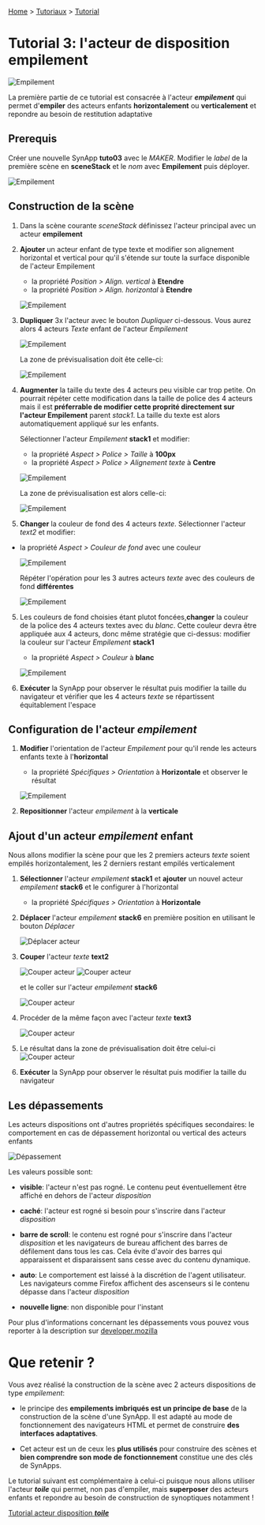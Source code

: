 [Home](../../sitemap.md) > [Tutoriaux](../index.md) > [Tutorial](index.md)

# Tutorial 3: l'acteur de disposition **empilement**

![Empilement](assets/actor_stack.png)

La première partie de ce tutorial est consacrée à l'acteur **_empilement_** qui permet d'**empiler** des acteurs enfants **horizontalement** ou **verticalement** et repondre au besoin de restitution adaptative

## Prerequis

Créer une nouvelle SynApp **tuto03** avec le _MAKER_. Modifier le _label_ de la première scène en **sceneStack** et le _nom_ avec **Empilement** puis déployer.

![Empilement](assets/part1_scene.png)

## Construction de la scène

1. Dans la scène courante _sceneStack_ définissez l'acteur principal avec un acteur **empilement**

2. **Ajouter** un acteur enfant de type texte et modifier son alignement horizontal et vertical pour qu'il s'étende sur toute la surface disponible de l'acteur Empilement

    * la propriété _Position > Align. vertical_ à **Etendre** 
    * la propriété _Position > Align. horizontal_ à **Etendre**

    ![Empilement](assets/part1_align.png)

3. **Dupliquer** 3x l'acteur avec le bouton _Dupliquer_ ci-dessous. Vous aurez alors 4 acteurs _Texte_ enfant de l'acteur _Empilement_

    ![Empilement](assets/part1_cloneText.png)

    La zone de prévisualisation doit ête celle-ci:

    ![Empilement](assets/part1_textsPreview.png)

4. **Augmenter** la taille du texte des 4 acteurs peu visible car trop petite. On pourrait répéter cette modification dans la taille de police des 4 acteurs mais il est **préferrable de modifier cette proprité directement sur l'acteur Empilement** parent _stack1_. La taille du texte est alors automatiquement appliqué sur les enfants.

    Sélectionner l'acteur _Empilement_ **stack1** et modifier:
    * la propriété _Aspect > Police > Taille_ à **100px**
    * la propriété _Aspect > Police > Alignement texte_ à **Centre**

    ![Empilement](assets/part1_police.png)

    La zone de prévisualisation est alors celle-ci:

    ![Empilement](assets/part1_textsPreview2.png)

5. **Changer** la couleur de fond des 4 acteurs _texte_. Sélectionner l'acteur _text2_ et modifier:
 * la propriété _Aspect > Couleur de fond_ avec une couleur

     ![Empilement](assets/part1_bgColor.png)

     Répéter l'opération pour les 3 autres acteurs _texte_ avec des couleurs de fond **différentes**

    ![Empilement](assets/part1_bgColors.png)

5. Les couleurs de fond choisies étant plutot foncées,**changer** la couleur de la police des 4 acteurs textes avec du _blanc_. Cette couleur devra être appliquée aux 4 acteurs, donc même stratégie que ci-dessus: modifier la couleur sur l'acteur _Empilement_ **stack1**

    * la propriété _Aspect > Couleur_ à **blanc** 

    ![Empilement](assets/part1_policeColor.png)

6. **Exécuter** la SynApp pour observer le résultat puis modifier la taille du navigateur et vérifier que les 4 acteurs _texte_ se répartissent équitablement l'espace

## Configuration de l'acteur _empilement_

1. **Modifier** l'orientation de l'acteur _Empilement_ pour qu'il rende les acteurs enfants texte à l'**horizontal**

    * la propriété _Spécifiques > Orientation_ à **Horizontale** et observer le résultat

    ![Empilement](assets/part1_horizontal.png)

2. **Repositionner** l'acteur _empilement_ à la **verticale**

## Ajout d'un acteur _empilement_ enfant

Nous allons modifier la scène pour que
les 2 premiers acteurs _texte_ soient empilés horizontalement, les 2 derniers restant empilés verticalement

1. **Sélectionner** l'acteur _empilement_ **stack1** et **ajouter** un nouvel acteur _empilement_ **stack6** et le configurer à l'horizontal

   * la propriété _Spécifiques > Orientation_ à **Horizontale**

2. **Déplacer** l'acteur _empilement_ **stack6** en première position en utilisant le bouton _Déplacer_

    ![Déplacer acteur](assets/part1_moveActor.png)

3. **Couper** l'acteur _texte_ **text2**

    ![Couper acteur](assets/part1_cutActor1.png)
    ![Couper acteur](assets/part1_cutActor2.png)

    et le coller sur l'acteur _empilement_ **stack6**

    ![Couper acteur](assets/part1_pasteActor.png)

4. Procéder de la même façon avec l'acteur _texte_ **text3**

    ![Couper acteur](assets/part1_stackHorizontal.png)

5. Le résultat dans la zone de prévisualisation doit être celui-ci
    ![Couper acteur](assets/part1_textsPreview3.png)

6. **Exécuter** la SynApp pour observer le résultat puis modifier la taille du navigateur



## Les dépassements

Les acteurs dispositions ont d'autres propriétés spécifiques secondaires: le comportement en cas de dépassement horizontal ou vertical des acteurs enfants

![Dépassement](assets/part1_overflow.png)

Les valeurs possible sont:

  * **visible**: l'acteur n'est pas rogné. Le contenu peut éventuellement être affiché en dehors de l'acteur _disposition_

  * **caché**: l'acteur est rogné si besoin pour s'inscrire dans l'acteur _disposition_

  * **barre de scroll**: le contenu est rogné pour s'inscrire dans l'acteur _disposition_ et les navigateurs de bureau affichent des barres de défilement dans tous les cas. Cela évite d'avoir des barres qui apparaissent et disparaissent sans cesse avec du contenu dynamique.

  * **auto**: Le comportement est laissé à la discrétion de l'agent utilisateur. Les navigateurs comme Firefox affichent des ascenseurs si le contenu dépasse dans l'acteur _disposition_
  * **nouvelle ligne**: non disponible pour l'instant

  Pour plus d'informations concernant les dépassements vous pouvez vous reporter à la description sur [developer.mozilla](https://developer.mozilla.org/fr/docs/Web/CSS/overflow)

# Que retenir ?

Vous avez réalisé la construction de la scène avec 2 acteurs dispositions de type _empilement_:

* le principe des **empilements imbriqués est un principe de base** de la construction de la scène d'une SynApp. Il est adapté au mode de fonctionnement des navigateurs HTML et permet de construire **des interfaces adaptatives**.

* Cet acteur est un de ceux les **plus utilisés** pour construire des scènes et **bien comprendre son mode de fonctionnement** constitue une des clés de SynApps.

Le tutorial suivant est complémentaire à celui-ci puisque nous allons utiliser l'acteur **_toile_** qui permet, non pas d'empiler, mais **superposer** des acteurs enfants et repondre au besoin de construction de synoptiques notamment !

[Tutorial acteur disposition **_toile_**](part2.md)